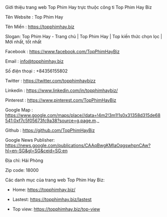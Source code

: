 
Giới thiệu trang web Top Phim Hay trực thuộc công ti Top Phim Hay Biz 

Tên Website :  Top Phim Hay

Tên Miền : https://topphimhay.biz

Slogan: Top Phim Hay - Trang chủ | Top Phim Hay | Top kiến thức chọn lọc | Mới nhất, tốt nhất

 Facebook : https://www.facebook.com/TopPhimHayBiz

Email : info@topphimhay.biz

Số điện thoại : +84356155802

Twitter : https://twitter.com/topphimhaybizz

Linkedin : https://www.linkedin.com/in/topphimhaybiz/

Pinterest : https://www.pinterest.com/TopPhimHayBiz

Google Map : https://www.google.com/maps/place//data=!4m2!3m1!1s0x31358d315de68541:0xf7c5f05673fc9a38?source=g.page.m._

Github : https://github.com/TopPhimHayBiz

Google News Publisher: https://news.google.com/publications/CAAqBwgKMIaOqgswhpnCAw?hl=en-SG&gl=SG&ceid=SG:en

Địa chỉ: Hải Phòng 

Zip code: 18000



Các danh mục của trang web  Top Phim Hay Biz:

+ Home: https://topphimhay.biz/

+ Lastest: https://topphimhay.biz/lastest

+ Top view: https://topphimhay.biz/top-view


